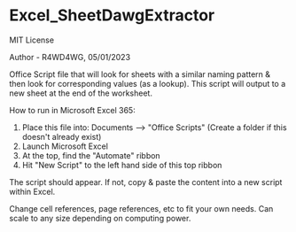 # Excel_SheetDawgExtractor

MIT License

Author - R4WD4WG, 05/01/2023

Office Script file that will look for sheets with a similar naming pattern & then look for corresponding values (as a lookup).
This script will output to a new sheet at the end of the worksheet.

How to run in Microsoft Excel 365:
1. Place this file into: Documents --> "Office Scripts" (Create a folder if this doesn't already exist)
2. Launch Microsoft Excel
3. At the top, find the "Automate" ribbon
4. Hit "New Script" to the left hand side of this top ribbon

The script should appear. If not, copy & paste the content into a new script within Excel.

Change cell references, page references, etc to fit your own needs. Can scale to any size depending on computing power.
